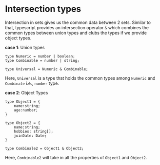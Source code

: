 # Intersection types

Intersection in sets gives us the common data between 2 sets. Similar to that, typescript provides an intersection operator `&` which combines the common types between union types and clubs the types if we provide object types.

**case 1**: Union types
```
type Numeric = number | boolean;
type Combinable = number | string;

type Universal = Numeric & Combinable;
```
Here, `Universal` is a type that holds the common types among `Numeric` and `Combinale` i.e., `number` type.

**case 2**: Object Types
```
type Object1 = {
    name:string;
    age:number;
}

type Object2 = {
    name:string;
    hobbies: string[];
    joinDate: Date;
}

type Combinale2 = Object1 & Object2;
```
Here, `Combinable2` will take in all the properties of `Object1` and `Object2`.

